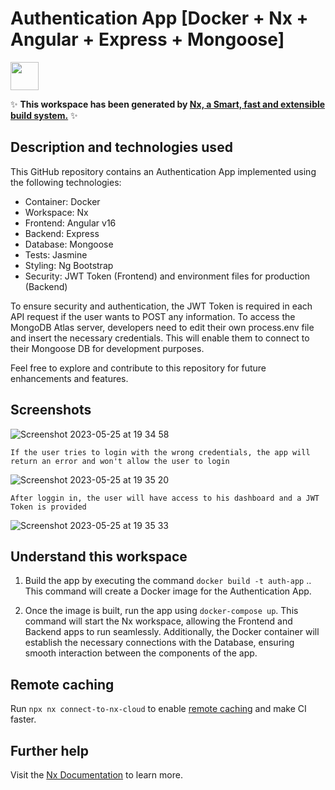 # Authentication App [Docker + Nx + Angular + Express + Mongoose]

<a alt="Nx logo" href="https://nx.dev" target="_blank" rel="noreferrer"><img src="https://raw.githubusercontent.com/nrwl/nx/master/images/nx-logo.png" width="45"></a>

✨ **This workspace has been generated by [Nx, a Smart, fast and extensible build system.](https://nx.dev)** ✨

## Description and technologies used

This GitHub repository contains an Authentication App implemented using the following technologies:

- Container: Docker
- Workspace: Nx
- Frontend: Angular v16
- Backend: Express
- Database: Mongoose
- Tests: Jasmine
- Styling: Ng Bootstrap
- Security: JWT Token (Frontend) and environment files for production (Backend)

To ensure security and authentication, the JWT Token is required in each API request if the user wants to POST any information. To access the MongoDB Atlas server, developers need to edit their own process.env file and insert the necessary credentials. This will enable them to connect to their Mongoose DB for development purposes.

Feel free to explore and contribute to this repository for future enhancements and features.

## Screenshots

![Screenshot 2023-05-25 at 19 34 58](https://github.com/paulo-bettencourt/auth-login-docker-nx-angular-jasmine-karma/assets/37920932/2d2bf3ae-152a-4f4d-b37d-1c6b97efb1df)

`If the user tries to login with the wrong credentials, the app will return an error and won't allow the user to login`

![Screenshot 2023-05-25 at 19 35 20](https://github.com/paulo-bettencourt/auth-login-docker-nx-angular-jasmine-karma/assets/37920932/a9a39273-02ca-419f-9507-eb82e99b8db1)

`After loggin in, the user will have access to his dashboard and a JWT Token is provided`

![Screenshot 2023-05-25 at 19 35 33](https://github.com/paulo-bettencourt/auth-login-docker-nx-angular-jasmine-karma/assets/37920932/9ee5dbe8-5bca-4843-ab0e-4fa97e9b6459)

## Understand this workspace

1. Build the app by executing the command `docker build -t auth-app` .. This command will create a Docker image for the Authentication App.

2. Once the image is built, run the app using `docker-compose up`. This command will start the Nx workspace, allowing the Frontend and Backend apps to run seamlessly. Additionally, the Docker container will establish the necessary connections with the Database, ensuring smooth interaction between the components of the app.

## Remote caching

Run `npx nx connect-to-nx-cloud` to enable [remote caching](https://nx.app) and make CI faster.

## Further help

Visit the [Nx Documentation](https://nx.dev) to learn more.
